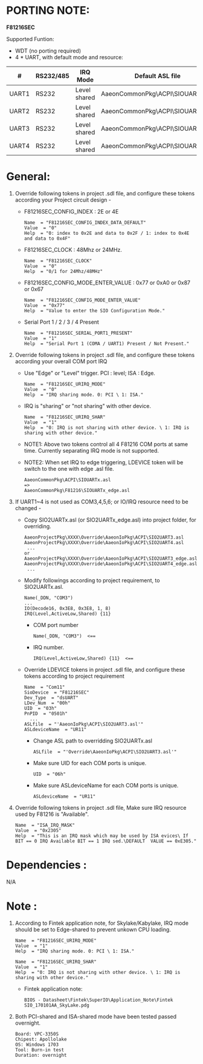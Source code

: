 
PORTING NOTE:
================================

**F81216SEC** 

Supported Funtion:

* WDT (no porting required)
* 4 * UART, with default mode and resource:

| #     | RS232/485 | IRQ Mode     | Default ASL file                 | COM# | IO   | IRQ# |
| ----- | --------- | ------------ | -------------------------------- | ---- | ---- | ---- |
| UART1 | RS232     | Level shared | AaeonCommonPkg\ACPI\SIOUART3.asl | COM3 | 3E8h | 11   |
| UART2 | RS232     | Level shared | AaeonCommonPkg\ACPI\SIOUART4.asl | COM4 | 2E8h | 11   |
| UART3 | RS232     | Level shared | AaeonCommonPkg\ACPI\SIOUART5.asl | COM5 | 2D0h | 11   |
| UART4 | RS232     | Level shared | AaeonCommonPkg\ACPI\SIOUART6.asl | COM6 | 2C0h | 11   |

General:
================================

1. Override following tokens in project .sdl file, and configure these tokens according your Project circuit design -

   * F81216SEC_CONFIG_INDEX : 2E or 4E
      ```
      Name  = "F81216SEC_CONFIG_INDEX_DATA_DEFAULT"
      Value  = "0"
      Help  = "0: index to 0x2E and data to 0x2F / 1: index to 0x4E and data to 0x4F"
      ```

   * F81216SEC_CLOCK : 48Mhz or 24MHz.
      ```
      Name  = "F81216SEC_CLOCK"
      Value  = "0"
      Help  = "0/1 for 24Mhz/48MHz"
      ```

   * F81216SEC_CONFIG_MODE_ENTER_VALUE : 0x77 or 0xA0 or 0x87 or 0x67
      ```
      Name  = "F81216SEC_CONFIG_MODE_ENTER_VALUE"
      Value  = "0x77"
      Help  = "Value to enter the SIO Configuration Mode."
      ```

   * Serial Port 1 / 2 / 3 / 4 Present
      ```
      Name  = "F81216SEC_SERIAL_PORT1_PRESENT"
      Value  = "1"
      Help  = "Serial Port 1 (COMA / UART1) Present / Not Present."
      ```

2. Override following tokens in project .sdl file, and configure these tokens according your overall COM port IRQ

   * Use "Edge" or "Level" trigger. PCI : level; ISA : Edge.
      ```
      Name  = "F81216SEC_URIRQ_MODE"
      Value  = "0"
      Help  = "IRQ sharing mode. 0: PCI \ 1: ISA."
      ```

   * IRQ is "sharing" or "not sharing" with other device.
      ```
      Name  = "F81216SEC_URIRQ_SHAR"
      Value  = "1"
      Help  = "0: IRQ is not sharing with other device. \ 1: IRQ is sharing with other device."
      ```

   * NOTE1: Above two tokens control all 4 F81216 COM ports at same time. Currently separating IRQ mode is not supported.

   * NOTE2: When set IRQ to edge triggering, LDEVICE token will be switch to the one with edge .asl file.
      ```
      AaeonCommonPkg\ACPI\SIOUARTx.asl
      =>
      AaeonCommonPkg\F81216\SIOUARTx_edge.asl
      ```

3. If UART1~4 is not used as COM3,4,5,6; or IO/IRQ resource need to be changed -

   * Copy SIO2UARTx.asl (or SIO2UARTx_edge.asl) into project folder, for overriding.
      ```
      AaeonProjectPkg\XXXX\Override\AaeonIoPkg\ACPI\SIO2UART3.asl
      AaeonProjectPkg\XXXX\Override\AaeonIoPkg\ACPI\SIO2UART4.asl
       ...
      or
      AaeonProjectPkg\XXXX\Override\AaeonIoPkg\ACPI\SIO2UART3_edge.asl
      AaeonProjectPkg\XXXX\Override\AaeonIoPkg\ACPI\SIO2UART4_edge.asl
       ...
      ```

   * Modify followings according to project requirement, to SIO2UARTx.asl.
      ```
      Name(_DDN, "COM3")
      ...
      IO(Decode16, 0x3E8, 0x3E8, 1, 8)
      IRQ(Level,ActiveLow,Shared) {11}
      ```
   
      * COM port number
        ```
        Name(_DDN, "COM3")  <==
        ```
        
      * IRQ number.
        ```
        IRQ(Level,ActiveLow,Shared) {11}  <==
        ```

   * Override LDEVICE tokens in project .sdl file, and configure these tokens according to project requirement
      ```
      Name  = "Com11"
      SioDevice  = "F81216SEC"
      Dev_Type  = "dsUART"
      LDev_Num  = "00h"
      UID  = "03h"
      PnPID  = "0501h"
        ...
      ASLfile  = "'AaeonIoPkg\ACPI\SIO2UART3.asl'"
      ASLdeviceName  = "UR11"
      ```

      * Change ASL path to overridding SIO2UARTx.asl
         ```
         ASLfile  = "'Override\AaeonIoPkg\ACPI\SIO2UART3.asl'"
         ```

      * Make sure UID for each COM ports is unique.
         ```
         UID  = "06h"
         ```
   
      * Make sure ASLdeviceName for each COM ports is unique.
         ```
         ASLdeviceName  = "UR11"
         ```

4. Override following tokens in project .sdl file, Make sure IRQ resource used by F81216 is "Available".
   ```
   Name  = "ISA_IRQ_MASK"
   Value  = "0x2305"
   Help  = "This is an IRQ mask which may be used by ISA evices\ If BIT == 0 IRQ Available BIT == 1 IRQ sed.\DEFAULT  VALUE == 0xE305."
   ```

Dependencies :
================================

N/A

Note :
================================

1. According to Fintek application note, for Skylake/Kabylake, IRQ mode should be set to Edge-shared to prevent unkown CPU loading.
   ```
   Name  = "F81216SEC_URIRQ_MODE"
   Value  = "1"
   Help  = "IRQ sharing mode. 0: PCI \ 1: ISA."

   Name  = "F81216SEC_URIRQ_SHAR"
   Value  = "1"
   Help  = "0: IRQ is not sharing with other device. \ 1: IRQ is sharing with other device."
   ```

   * Fintek application note:
      ```
      BIOS - Datasheet\Fintek\SuperIO\Application_Note\Fintek SIO_170101AA_SkyLake.pdg
      ```

2. Both PCI-shared and ISA-shared mode have been tested passed overnight.
   ```
   Board: VPC-3350S
   Chipest: Apollolake
   OS: Windows 1703
   Tool: Burn-in test
   Duration: overnight
   ```